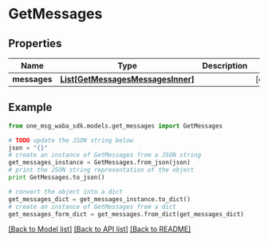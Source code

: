 # GetMessages


## Properties
Name | Type | Description | Notes
------------ | ------------- | ------------- | -------------
**messages** | [**List[GetMessagesMessagesInner]**](GetMessagesMessagesInner.md) |  | [optional] 

## Example

```python
from one_msg_waba_sdk.models.get_messages import GetMessages

# TODO update the JSON string below
json = "{}"
# create an instance of GetMessages from a JSON string
get_messages_instance = GetMessages.from_json(json)
# print the JSON string representation of the object
print GetMessages.to_json()

# convert the object into a dict
get_messages_dict = get_messages_instance.to_dict()
# create an instance of GetMessages from a dict
get_messages_form_dict = get_messages.from_dict(get_messages_dict)
```
[[Back to Model list]](../README.md#documentation-for-models) [[Back to API list]](../README.md#documentation-for-api-endpoints) [[Back to README]](../README.md)



